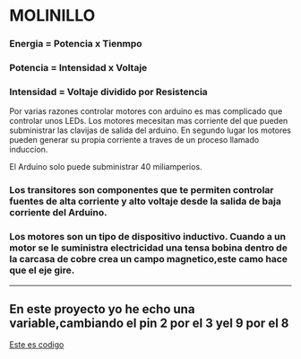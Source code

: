 # MOLINILLO

### Energia = Potencia x Tienmpo

### Potencia = Intensidad x Voltaje

### Intensidad = Voltaje dividido por Resistencia


Por varias razones controlar motores con arduino es mas complicado que controlar unos LEDs.
Los motores mecesitan mas corriente del que pueden subministrar las clavijas de salida del arduino.
En segundo lugar los motores pueden generar su propia corriente a traves de un proceso llamado induccion.

El Arduino solo puede subministrar 40 miliamperios.


### Los transitores son componentes que te permiten controlar fuentes de alta corriente y alto voltaje desde la salida de baja corriente del Arduino.

### Los motores son un tipo de dispositivo inductivo. Cuando a un motor se le suministra electricidad una tensa bobina dentro de la carcasa de cobre crea un campo magnetico,este camo hace que el eje gire.

---
En este proyecto yo he echo una variable,cambiando el pin 2 por el 3 yel 9 por el 8  
---
[Este es codigo](https://github.com/ANGEY33/Arduino/blob/main/molinillo.ino) 
